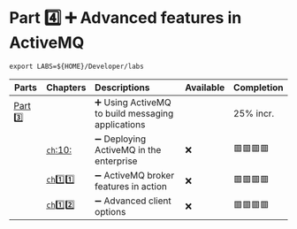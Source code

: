 # Part :four: :heavy_plus_sign: Advanced features in ActiveMQ

```
export LABS=${HOME}/Developer/labs
```

| Parts                | Chapters            | Descriptions                                                         | Available | Completion  |
|----------------------|---------------------|:---------------------------------------------------------------------|-----------|-------------|
| [Part :three:](.)  |                       | :heavy_plus_sign: Using ActiveMQ to build messaging applications     |           | 25% incr.   |
|                      | [`ch`:10: ](ch10)   | :heavy_minus_sign: Deploying ActiveMQ in the enterprise              | :x: | :red_square::red_square::red_square::red_square: |
|                      | [`ch`:one::one: ](ch11) | :heavy_minus_sign: ActiveMQ broker features in action            | :x: |  :red_square::red_square::red_square::red_square: |
|                      | [`ch`:one::two: ](ch12)  | :heavy_minus_sign: Advanced client options            | :x: |  :red_square::red_square::red_square::red_square:        |

